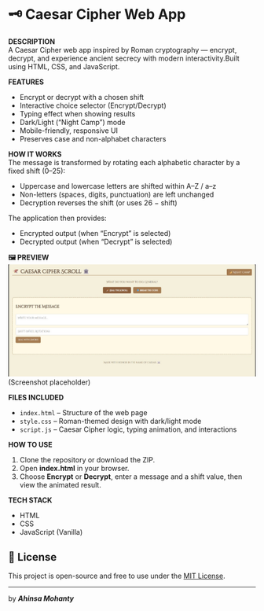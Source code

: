 # 🗝️ Caesar Cipher Web App  

**DESCRIPTION**  
A Caesar Cipher web app inspired by Roman cryptography — encrypt, decrypt, and experience ancient secrecy with modern interactivity.Built using HTML, CSS, and JavaScript.  

**FEATURES**  
- Encrypt or decrypt with a chosen shift  
- Interactive choice selector (Encrypt/Decrypt)  
- Typing effect when showing results  
- Dark/Light (“Night Camp”) mode  
- Mobile-friendly, responsive UI  
- Preserves case and non-alphabet characters  

**HOW IT WORKS**  
The message is transformed by rotating each alphabetic character by a fixed shift (0–25):  
- Uppercase and lowercase letters are shifted within A–Z / a–z  
- Non-letters (spaces, digits, punctuation) are left unchanged  
- Decryption reverses the shift (or uses 26 − shift)  

The application then provides:  
- Encrypted output (when “Encrypt” is selected)  
- Decrypted output (when “Decrypt” is selected)  

**🖼️ PREVIEW**  
![Screenshot](assets/screenshot.jpg) 
(Screenshot placeholder)  

**FILES INCLUDED**  
- `index.html` – Structure of the web page  
- `style.css` – Roman-themed design with dark/light mode  
- `script.js` – Caesar Cipher logic, typing animation, and interactions  

**HOW TO USE**  
1. Clone the repository or download the ZIP.  
2. Open **index.html** in your browser.  
3. Choose **Encrypt** or **Decrypt**, enter a message and a shift value, then view the animated result.  

**TECH STACK**  
- HTML  
- CSS  
- JavaScript (Vanilla)

## 📄 License

This project is open-source and free to use under the [MIT License](./LICENSE).

---

by ***Ahinsa Mohanty***
